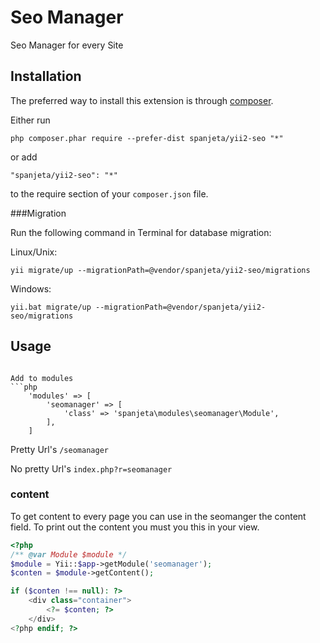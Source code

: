 Seo Manager
===========
Seo Manager for every Site

Installation
------------

The preferred way to install this extension is through [composer](http://getcomposer.org/download/).

Either run

```
php composer.phar require --prefer-dist spanjeta/yii2-seo "*"
```

or add

```
"spanjeta/yii2-seo": "*"
```

to the require section of your `composer.json` file.

###Migration


Run the following command in Terminal for database migration:

Linux/Unix:
```
yii migrate/up --migrationPath=@vendor/spanjeta/yii2-seo/migrations
```

Windows:
```
yii.bat migrate/up --migrationPath=@vendor/spanjeta/yii2-seo/migrations
```


Usage
-----

```

Add to modules
```php
    'modules' => [
        'seomanager' => [
            'class' => 'spanjeta\modules\seomanager\Module',
        ],
    ]
```

Pretty Url's ```/seomanager```

No pretty Url's ```index.php?r=seomanager```



### content

To get content to every page you can use in the seomanger the content field.
To print out the content you must you this in your view.

```php
<?php
/** @var Module $module */
$module = Yii::$app->getModule('seomanager');
$conten = $module->getContent();

if ($conten !== null): ?>
    <div class="container">
        <?= $conten; ?>
    </div>
<?php endif; ?>
```
